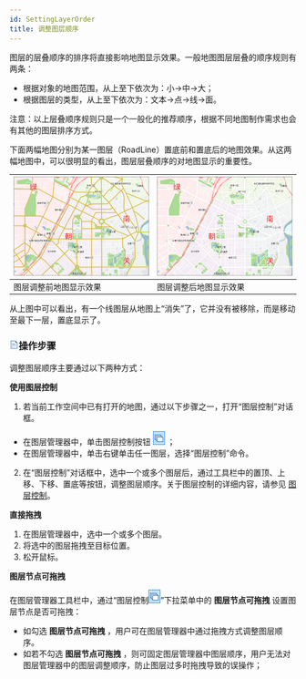 ```yaml
---
id: SettingLayerOrder
title: 调整图层顺序
---
```

图层的层叠顺序的排序将直接影响地图显示效果。一般地图图层层叠的顺序规则有两条：

  * 根据对象的地图范围，从上至下依次为：小->中->大； 
  * 根据图层的类型，从上至下依次为：文本->点->线->面。 

注意：以上层叠顺序规则只是一个一般化的推荐顺序，根据不同地图制作需求也会有其他的图层排序方式。

下面两幅地图分别为某一图层（RoadLine）置底前和置底后的地图效果。从这两幅地图中，可以很明显的看出，图层层叠顺序的对地图显示的重要性。

![](img/MapDisplayOPT_09.png) | ![](img/MapDisplayOPT_10.png)  
---|---  
图层调整前地图显示效果|图层调整后地图显示效果  
  
从上图中可以看出，有一个线图层从地图上“消失”了，它并没有被移除，而是移动至最下一层，置底显示了。

### ![](../../img/read.gif)操作步骤

调整图层顺序主要通过以下两种方式：

**使用图层控制**

1. 若当前工作空间中已有打开的地图，通过以下步骤之一，打开“图层控制”对话框。
  * 在图层管理器中，单击图层控制按钮 ![](img/LayerControl.png) ；
  * 在图层管理器中，单击右键单击任一图层，选择“图层控制”命令。
2. 在“图层控制”对话框中，选中一个或多个图层后，通过工具栏中的置顶、上移、下移、置底等按钮，调整图层顺序。关于图层控制的详细内容，请参见 [图层控制](../LayerManagement/LayerControl.htm)。

**直接拖拽**

  1. 在图层管理器中，选中一个或多个图层。
  2. 将选中的图层拖拽至目标位置。
  3. 松开鼠标。

**图层节点可拖拽**

在图层管理器工具栏中，通过“图层控制![](img/LayerControl.png)”下拉菜单中的 **图层节点可拖拽** 设置图层节点是否可拖拽：

  * 如勾选 **图层节点可拖拽** ，用户可在图层管理器中通过拖拽方式调整图层顺序。
  * 如若不勾选 **图层节点可拖拽** ，则可固定图层管理器中图层顺序，用户无法对图层管理器中的图层调整顺序，防止图层过多时拖拽导致的误操作；

